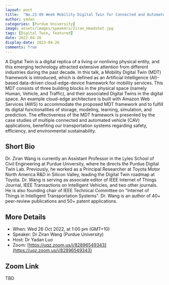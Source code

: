 ```yaml
---
layout: post
title:  "No.23-09 Week Mobility Digital Twin for Connected and Automated Vehicles"
author: yadan
categories: [Purdue University]
image: assets/images/speakers/Ziran_Headshot.jpg
tags: [Digital Twin, featured]
date: 2022-04-26
display-date: 2023-04-26
comments: True
---
```

A Digital Twin is a digital replica of a living or nonliving physical entity, and this emerging technology attracted extensive attention from different industries during the past decade. In this talk, a Mobility Digital Twin (MDT) framework is introduced, which is defined as an Artificial Intelligence (AI)-based data-driven cloud-edge-device framework for mobility services. This MDT consists of three building blocks in the physical space (namely Human, Vehicle, and Traffic), and their associated Digital Twins in the digital space. An example cloud-edge architecture is built with Amazon Web Services (AWS) to accommodate the proposed MDT framework and to fulfill its digital functionalities of storage, modeling, learning, simulation, and prediction. The effectiveness of the MDT framework is presented by the case studies of multiple connected and automated vehicle (CAV) applications, benefiting our transportation systems regarding safety, efficiency, and environmental sustainability.


## Short Bio

Dr. Ziran Wang is currently an Assistant Professor in the Lyles School of Civil Engineering at Purdue University, where he directs the Purdue Digital Twin Lab. Previously, he worked as a Principal Researcher at Toyota Motor North America R&D in Silicon Valley, leading the Digital Twin roadmap at Toyota. Dr. Wang is serving as associate editor of IEEE Internet of Things Journal, IEEE Transactions on Intelligent Vehicles, and two other journals. He is also founding chair of IEEE Technical Committee on "Internet of Things in Intelligent Transportation Systems". Dr. Wang is an author of 40+ peer-review publications and 50+ patent applications.

## More Details
+ When: Wed 26 Oct 2022, at 1:00 pm (GMT+10)
+ Speaker: Dr Ziran Wang (Purdue University)
+ Host: Dr Yadan Luo
+ Zoom: [https://uqz.zoom.us/j/82896549343](https://uqz.zoom.us/j/82896549343)


## Zoom Link
TBD
